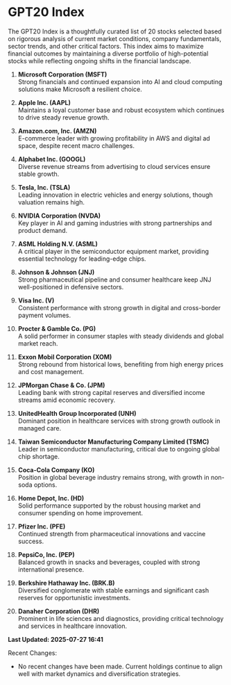 # GPT20 Index

The GPT20 Index is a thoughtfully curated list of 20 stocks selected based on rigorous analysis of current market conditions, company fundamentals, sector trends, and other critical factors. This index aims to maximize financial outcomes by maintaining a diverse portfolio of high-potential stocks while reflecting ongoing shifts in the financial landscape.

1. **Microsoft Corporation (MSFT)**  
   Strong financials and continued expansion into AI and cloud computing solutions make Microsoft a resilient choice.

2. **Apple Inc. (AAPL)**  
   Maintains a loyal customer base and robust ecosystem which continues to drive steady revenue growth.

3. **Amazon.com, Inc. (AMZN)**  
   E-commerce leader with growing profitability in AWS and digital ad space, despite recent macro challenges.

4. **Alphabet Inc. (GOOGL)**  
   Diverse revenue streams from advertising to cloud services ensure stable growth.

5. **Tesla, Inc. (TSLA)**  
   Leading innovation in electric vehicles and energy solutions, though valuation remains high.

6. **NVIDIA Corporation (NVDA)**  
   Key player in AI and gaming industries with strong partnerships and product demand.

7. **ASML Holding N.V. (ASML)**  
   A critical player in the semiconductor equipment market, providing essential technology for leading-edge chips.

8. **Johnson & Johnson (JNJ)**  
   Strong pharmaceutical pipeline and consumer healthcare keep JNJ well-positioned in defensive sectors.

9. **Visa Inc. (V)**  
   Consistent performance with strong growth in digital and cross-border payment volumes.

10. **Procter & Gamble Co. (PG)**  
    A solid performer in consumer staples with steady dividends and global market reach.

11. **Exxon Mobil Corporation (XOM)**  
    Strong rebound from historical lows, benefiting from high energy prices and cost management.

12. **JPMorgan Chase & Co. (JPM)**  
    Leading bank with strong capital reserves and diversified income streams amid economic recovery.

13. **UnitedHealth Group Incorporated (UNH)**  
    Dominant position in healthcare services with strong growth outlook in managed care.

14. **Taiwan Semiconductor Manufacturing Company Limited (TSMC)**  
    Leader in semiconductor manufacturing, critical due to ongoing global chip shortage.

15. **Coca-Cola Company (KO)**  
    Position in global beverage industry remains strong, with growth in non-soda options.

16. **Home Depot, Inc. (HD)**  
    Solid performance supported by the robust housing market and consumer spending on home improvement.

17. **Pfizer Inc. (PFE)**  
    Continued strength from pharmaceutical innovations and vaccine success.

18. **PepsiCo, Inc. (PEP)**  
    Balanced growth in snacks and beverages, coupled with strong international presence.

19. **Berkshire Hathaway Inc. (BRK.B)**  
    Diversified conglomerate with stable earnings and significant cash reserves for opportunistic investments.

20. **Danaher Corporation (DHR)**  
    Prominent in life sciences and diagnostics, providing critical technology and services in healthcare innovation.

**Last Updated: 2025-07-27 16:41**

Recent Changes:
- No recent changes have been made. Current holdings continue to align well with market dynamics and diversification strategies.
